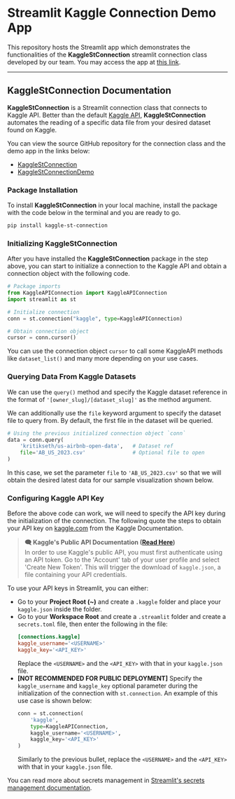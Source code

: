 # Streamlit Kaggle Connection Demo App

This repository hosts the Streamlit app which demonstrates the functionalities of the **KaggleStConnection** streamlit connection class developed by our team. You may access the app at [this link](https://kagglestconnection.streamlit.app/).

---

## KaggleStConnection Documentation

**KaggleStConnection** is a Streamlit connection class that connects to Kaggle API. Better than the default [Kaggle API](https://www.kaggle.com/docs/api), **KaggleStConnection** automates the reading of a specific data file from your desired dataset found on Kaggle.

You can view the source GitHub repository for the connection class and the demo app in the links below:

* [KaggleStConnection](https://github.com/genesis331/KaggleStConnection)
* [KaggleStConnectionDemo](./)

### Package Installation

To install **KaggleStConnection** in your local machine, install the package with the code below in the terminal and you are ready to go.

```sh
pip install kaggle-st-connection
```

### Initializing KaggleStConnection

After you have installed the **KaggleStConnection** package in the step above, you can start to initialize a connection to the Kaggle API and obtain a connection object with the following code.

```py
# Package imports
from KaggleAPIConnection import KaggleAPIConnection
import streamlit as st

# Initialize connection
conn = st.connection("kaggle", type=KaggleAPIConnection)

# Obtain connection object
cursor = conn.cursor()
```

You can use the connection object `cursor` to call some KaggleAPI methods like `dataset_list()` and many more depending on your use cases.

### Querying Data From Kaggle Datasets

We can use the `query()` method and specify the Kaggle dataset reference in the format of `'[owner_slug]/[dataset_slug]'` as the method argument.

We can additionally use the `file` keyword argument to specify the dataset file to query from. By default, the first file in the dataset will be queried.

```py
# Using the previous initialized connection object `conn`
data = conn.query(
    'kritikseth/us-airbnb-open-data',   # Dataset ref
    file='AB_US_2023.csv'               # Optional file to open
)
```

In this case, we set the parameter `file` to `'AB_US_2023.csv'` so that we will obtain the desired latest data for our sample visualization shown below.

### Configuring Kaggle API Key

Before the above code can work, we will need to specify the API key during the initialization of the connection. The following quote the steps to obtain your API key on [kaggle.com](https://www.kaggle.com/) from the Kaggle Documentation.

> **🗨 Kaggle's Public API Documentation ([Read Here](https://www.kaggle.com/docs/api))**
> <br>In order to use Kaggle's public API, you must first authenticate using an API token. Go to the 'Account' tab of your user profile and select 'Create New Token'. This will trigger the download of `kaggle.json`, a file containing your API credentials.

To use your API keys in Streamlit, you can either:

* Go to your **Project Root (~)** and create a `.kaggle` folder and place your `kaggle.json` inside the folder.
* Go to your **Workspace Root** and create a `.streamlit` folder and create a `secrets.toml` file, then enter the following in the file:
  ```toml
  [connections.kaggle]
  kaggle_username='<USERNAME>'
  kaggle_key='<API_KEY>'
  ```
  Replace the `<USERNAME>` and the `<API_KEY>` with that in your `kaggle.json` file.
* **[NOT RECOMMENDED FOR PUBLIC DEPLOYMENT]** Specify the `kaggle_username` and `kaggle_key` optional parameter during the initialization of the connection with `st.connection`. An example of this use case is shown below:
  ```py
  conn = st.connection(
      'kaggle', 
      type=KaggleAPIConnection,
      kaggle_username='<USERNAME>',
      kaggle_key='<API_KEY>'
  )
  ```
  Similarly to the previous bullet, replace  the `<USERNAME>` and the `<API_KEY>` with that in your `kaggle.json` file.

You can read more about secrets management in [Streamlit's secrets management documentation](https://docs.streamlit.io/streamlit-community-cloud/get-started/deploy-an-app/connect-to-data-sources/secrets-management).
